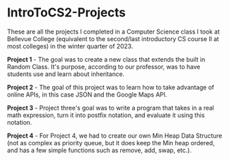 # IntroToCS2-Projects
These are all the projects I completed in a Computer Science class I took at Bellevue College (equivalent to the second/last introductory CS course II at most colleges) in the winter quarter of 2023.

**Project 1** - The goal was to create a new class that extends the built in Random Class. It's purpose, according to our professor, was to have students use and learn about inheritance. 

**Project 2** - The goal of this project was to learn how to take advantage of online APIs, in this case JSON and the Google Maps API. 

**Project 3** - Project three's goal was to write a program that takes in a real math expression, turn it into postfix notation, and evaluate it using this notation. 

**Project 4** - For Project 4, we had to create our own Min Heap Data Structure (not as complex as priority queue, but it does keep the Min heap ordered, and has a few simple functions such as remove, add, swap, etc.). 
